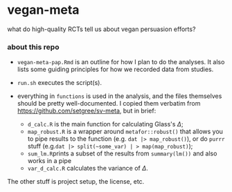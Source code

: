 # vegan-meta
what do high-quality RCTs tell us about vegan persuasion efforts?

### about this repo

* `vegan-meta-pap.Rmd` is an outline for how I plan to do the analyses. It also lists some guiding principles for how we recorded data from studies.

* `run.sh` executes the script(s).

* everything in `functions` is used in the analysis, and the files themselves should be pretty well-documented. I copied them verbatim from https://github.com/setgree/sv-meta, but in brief:
  * `d_calc.R` is the main function for calculating Glass's $\Delta$;
  * `map_robust.R` is a wrapper around `metafor::robust()` that allows you to pipe results to the function (e.g. `dat |> map_robust()`), or do `purrr` stuff (e.g.`dat |> split(~some_var) | > map(map_robust)`);
  * `sum_lm.R`prints a subset of the results from `summary(lm())` and also works in a pipe
  * `var_d_calc.R` calculates the variance of $\Delta$.
  
The other stuff is project setup, the license, etc. 